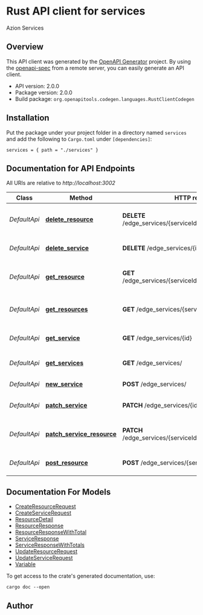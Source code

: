 # Rust API client for services

Azion Services


## Overview

This API client was generated by the [OpenAPI Generator](https://openapi-generator.tech) project.  By using the [openapi-spec](https://openapis.org) from a remote server, you can easily generate an API client.

- API version: 2.0.0
- Package version: 2.0.0
- Build package: `org.openapitools.codegen.languages.RustClientCodegen`

## Installation

Put the package under your project folder in a directory named `services` and add the following to `Cargo.toml` under `[dependencies]`:

```
services = { path = "./services" }
```

## Documentation for API Endpoints

All URIs are relative to *http://localhost:3002*

Class | Method | HTTP request | Description
------------ | ------------- | ------------- | -------------
*DefaultApi* | [**delete_resource**](docs/DefaultApi.md#delete_resource) | **DELETE** /edge_services/{serviceId}/resources/{resourceId} | Delete Service Resource by ID
*DefaultApi* | [**delete_service**](docs/DefaultApi.md#delete_service) | **DELETE** /edge_services/{id} | Delete Service by ID
*DefaultApi* | [**get_resource**](docs/DefaultApi.md#get_resource) | **GET** /edge_services/{serviceId}/resources/{resourceId} | Return Service Resource by ID
*DefaultApi* | [**get_resources**](docs/DefaultApi.md#get_resources) | **GET** /edge_services/{serviceId}/resources | Return Service Resources by page
*DefaultApi* | [**get_service**](docs/DefaultApi.md#get_service) | **GET** /edge_services/{id} | Return Service by ID
*DefaultApi* | [**get_services**](docs/DefaultApi.md#get_services) | **GET** /edge_services/ | Return Services by page
*DefaultApi* | [**new_service**](docs/DefaultApi.md#new_service) | **POST** /edge_services/ | Create Service
*DefaultApi* | [**patch_service**](docs/DefaultApi.md#patch_service) | **PATCH** /edge_services/{id} | Update Service by ID
*DefaultApi* | [**patch_service_resource**](docs/DefaultApi.md#patch_service_resource) | **PATCH** /edge_services/{serviceId}/resources/{resourceId} | Update Service Resource by ID
*DefaultApi* | [**post_resource**](docs/DefaultApi.md#post_resource) | **POST** /edge_services/{serviceId}/resources | Create Service Resource


## Documentation For Models

 - [CreateResourceRequest](docs/CreateResourceRequest.md)
 - [CreateServiceRequest](docs/CreateServiceRequest.md)
 - [ResourceDetail](docs/ResourceDetail.md)
 - [ResourceResponse](docs/ResourceResponse.md)
 - [ResourceResponseWithTotal](docs/ResourceResponseWithTotal.md)
 - [ServiceResponse](docs/ServiceResponse.md)
 - [ServiceResponseWithTotals](docs/ServiceResponseWithTotals.md)
 - [UpdateResourceRequest](docs/UpdateResourceRequest.md)
 - [UpdateServiceRequest](docs/UpdateServiceRequest.md)
 - [Variable](docs/Variable.md)


To get access to the crate's generated documentation, use:

```
cargo doc --open
```

## Author




